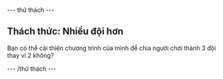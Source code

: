 \--- thử thách \---

## Thách thức: Nhiều đội hơn

Bạn có thể cải thiện chương trình của mình để chia người chơi thành 3 đội thay vì 2 không?

\--- /thử thách \---